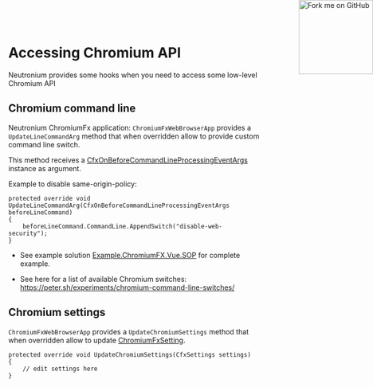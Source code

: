 <a href="https://github.com/NeutroniumCore/Neutronium" target="_blank">
  <img
    style="position: fixed; top: 0; right: 0; border: 0; z-index:99999"
    width="149"
    height="149"
    src="https://github.blog/wp-content/uploads/2008/12/forkme_right_gray_6d6d6d.png?resize=149%2C149"
    class="attachment-full size-full"
    alt="Fork me on GitHub"
    data-recalc-dims="1"
  />
</a>

# Accessing Chromium API

Neutronium provides some hooks when you need to access some low-level Chromium API


## Chromium command line

Neutronium ChromiumFx application: `ChromiumFxWebBrowserApp` provides a `UpdateLineCommandArg` method that when overridden allow to provide custom command line switch.

This method receives a [CfxOnBeforeCommandLineProcessingEventArgs](https://chromiumfx.bitbucket.org/api/html/T_Chromium_Event_CfxOnBeforeCommandLineProcessingEventArgs.htm) instance as argument.


Example to disable same-origin-policy:
```CSharp
protected override void UpdateLineCommandArg(CfxOnBeforeCommandLineProcessingEventArgs beforeLineCommand)
{
    beforeLineCommand.CommandLine.AppendSwitch("disable-web-security");
}
```

* See example solution [Example.ChromiumFX.Vue.SOP](https://github.com/NeutroniumCore/Neutronium/tree/master/Examples/Example.ChromiumFX.Vue.SOP) for complete example.

* See here for a list of available Chromium switches:
https://peter.sh/experiments/chromium-command-line-switches/


## Chromium settings

`ChromiumFxWebBrowserApp` provides a `UpdateChromiumSettings` method that when overridden allow to update [ChromiumFxSetting](https://chromiumfx.bitbucket.io/api/html/T_Chromium_CfxSettings.htm).


```CSharp
protected override void UpdateChromiumSettings(CfxSettings settings) 
{
    // edit settings here
}
```